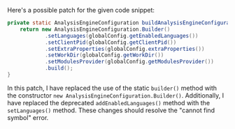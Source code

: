 Here's a possible patch for the given code snippet:

```java
private static AnalysisEngineConfiguration buildAnalysisEngineConfiguration() {
    return new AnalysisEngineConfiguration.Builder()
            .setLanguages(globalConfig.getEnabledLanguages())
            .setClientPid(globalConfig.getClientPid())
            .setExtraProperties(globalConfig.extraProperties())
            .setWorkDir(globalConfig.getWorkDir())
            .setModulesProvider(globalConfig.getModulesProvider())
            .build();
}
```

In this patch, I have replaced the use of the static `builder()` method with the constructor `new AnalysisEngineConfiguration.Builder()`. Additionally, I have replaced the deprecated `addEnabledLanguages()` method with the `setLanguages()` method. These changes should resolve the "cannot find symbol" error.